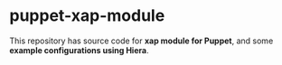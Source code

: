 # puppet-xap-moduleThis repository has source code for **xap module for Puppet**, and some **example configurations using Hiera**.